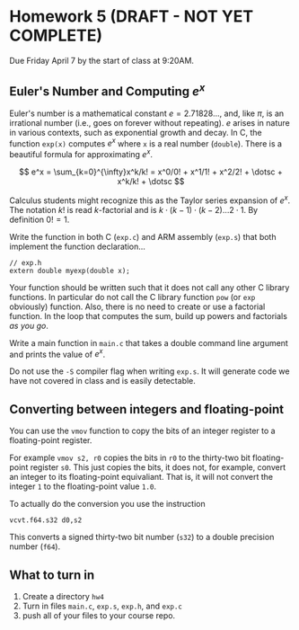 # Homework 5 (DRAFT - NOT YET COMPLETE)

Due Friday April 7 by the start of class at 9:20AM. 

## Euler's Number and Computing $e^x$

Euler's number is a mathematical constant $e = 2.71828...$, and, like $\pi$, is an irrational number (i.e., goes on forever without repeating). $e$ arises in nature in various contexts, such as exponential growth and decay. In C, the function `exp(x)` computes $e^x$ where `x` is a real number (`double`). There is a beautiful formula for approximating $e^x$.

$$
e^x = \sum_{k=0}^{\infty}x^k/k! = x^0/0! + x^1/1! + x^2/2! + \dotsc + x^k/k! + \dotsc
$$

Calculus students might recognize this as the Taylor series expansion of $e^x$. The notation $k!$ is read $k$-factorial
and is $k\cdot(k-1)\cdot(k-2) \dotsc 2\cdot 1$. By definition $0! = 1$.

Write the function in both C (`exp.c`) and ARM assembly (`exp.s`) that both implement the function declaration...

```
// exp.h
extern double myexp(double x);
```

Your function should be written such that it does not call 
any other C library functions. In particular do not call the 
C library function `pow` (or `exp` obviously) function. Also, there is no need to create or use a factorial function. In the loop that computes the sum, build up powers and factorials _as you go_. 

Write a main function in `main.c` that takes a double command 
line argument and prints the value of $e^x$.

Do not use the `-S` compiler flag when writing `exp.s`. It will generate code we have not covered in class and is easily detectable.

## Converting between integers and floating-point 

You can use the `vmov` function to copy the bits of an integer register to a floating-point register.

For example `vmov s2, r0` copies the bits in `r0` to 
the thirty-two bit floating-point register `s0`. 
This just copies the bits, it does not, for 
example, convert an integer to its floating-point 
equivaliant. That is, it will not convert the integer `1` 
to the floating-point value `1.0`.

To actually do the conversion you use the instruction

```
vcvt.f64.s32 d0,s2
```

This converts a signed thirty-two bit number (`s32`) to a double precision number (`f64`).

## What to turn in

1. Create a directory `hw4`
3. Turn in files `main.c`, `exp.s`, `exp.h`, and `exp.c`
4. push all of your files to your course repo.

